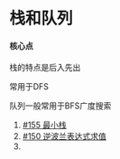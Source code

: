 # 栈和队列

#### 核心点

栈的特点是后入先出

常用于DFS

队列一般常用于BFS广度搜索



1. [#155 最小栈](https://leetcode-cn.com/problems/min-stack/)
2. [#150 逆波兰表达式求值](https://leetcode-cn.com/problems/evaluate-reverse-polish-notation/)
3. 